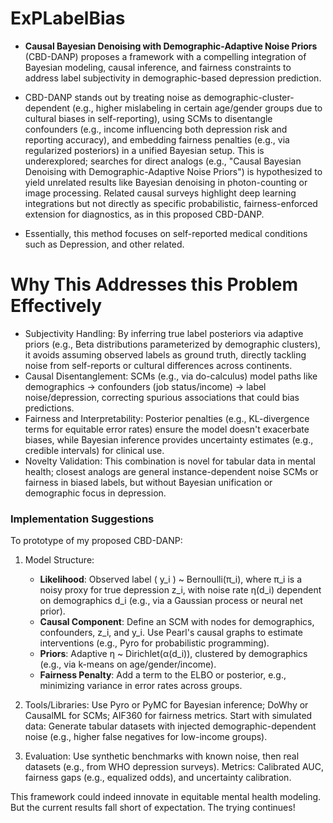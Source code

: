 # ExPLabelBias
- **Causal Bayesian Denoising with Demographic-Adaptive Noise Priors** (CBD-DANP) proposes a framework with a compelling integration of Bayesian modeling, causal inference, and fairness constraints to address label subjectivity in demographic-based depression prediction. 

- CBD-DANP stands out by treating noise as demographic-cluster-dependent (e.g., higher mislabeling in certain age/gender groups due to cultural biases in self-reporting), using SCMs to disentangle confounders (e.g., income influencing both depression risk and reporting accuracy), and embedding fairness penalties (e.g., via regularized posteriors) in a unified Bayesian setup. This is underexplored; searches for direct analogs (e.g., "Causal Bayesian Denoising with Demographic-Adaptive Noise Priors") is hypothesized to yield unrelated results like Bayesian denoising in photon-counting or image processing. Related causal surveys highlight deep learning integrations but not directly as specific probabilistic, fairness-enforced extension for diagnostics, as in this proposed CBD-DANP.

- Essentially, this method focuses on self-reported medical conditions such as Depression, and other related.

# Why This Addresses this Problem Effectively
- Subjectivity Handling: By inferring true label posteriors via adaptive priors (e.g., Beta distributions parameterized by demographic clusters), it avoids assuming observed labels as ground truth, directly tackling noise from self-reports or cultural differences across continents.
- Causal Disentanglement: SCMs (e.g., via do-calculus) model paths like demographics → confounders (job status/income) → label noise/depression, correcting spurious associations that could bias predictions.
- Fairness and Interpretability: Posterior penalties (e.g., KL-divergence terms for equitable error rates) ensure the model doesn't exacerbate biases, while Bayesian inference provides uncertainty estimates (e.g., credible intervals) for clinical use.
- Novelty Validation: This combination is novel for tabular data in mental health; closest analogs are general instance-dependent noise SCMs or fairness in biased labels, but without Bayesian unification or demographic focus in depression.

### Implementation Suggestions
To prototype of my proposed CBD-DANP:

1. Model Structure:
   - **Likelihood**: Observed label \( y_i \) ~ Bernoulli(π_i), where π_i is a noisy proxy for true depression z_i, with noise rate η(d_i) dependent on demographics d_i (e.g., via a Gaussian process or neural net prior).
   - **Causal Component**: Define an SCM with nodes for demographics, confounders, z_i, and y_i. Use Pearl's causal graphs to estimate interventions (e.g., Pyro for probabilistic programming).
   - **Priors**: Adaptive η ~ Dirichlet(α(d_i)), clustered by demographics (e.g., via k-means on age/gender/income).
   - **Fairness Penalty**: Add a term to the ELBO or posterior, e.g., minimizing variance in error rates across groups.

2. Tools/Libraries: Use Pyro or PyMC for Bayesian inference; DoWhy or CausalML for SCMs; AIF360 for fairness metrics. Start with simulated data: Generate tabular datasets with injected demographic-dependent noise (e.g., higher false negatives for low-income groups).

3. Evaluation: Use synthetic benchmarks with known noise, then real datasets (e.g., from WHO depression surveys). Metrics: Calibrated AUC, fairness gaps (e.g., equalized odds), and uncertainty calibration.

This framework could indeed innovate in equitable mental health modeling. But the current results fall short of expectation. The trying continues!
